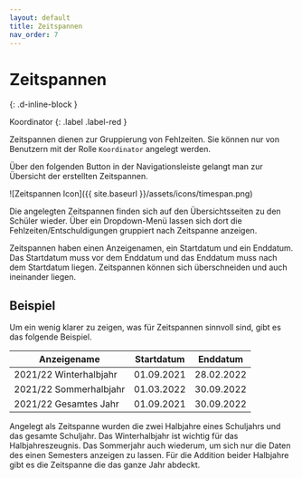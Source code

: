 ```yaml
---
layout: default
title: Zeitspannen
nav_order: 7
---
```


# Zeitspannen
{: .d-inline-block }

Koordinator
{: .label .label-red }

Zeitspannen dienen zur Gruppierung von Fehlzeiten.
Sie können nur von Benutzern mit der Rolle `Koordinator` angelegt werden.

Über den folgenden Button in der Navigationsleiste gelangt man zur Übersicht der erstellten Zeitspannen.

![Zeitspannen Icon]({{ site.baseurl }}/assets/icons/timespan.png)

Die angelegten Zeitspannen finden sich auf den Übersichtsseiten zu den Schüler wieder.
Über ein Dropdown-Menü lassen sich dort die Fehlzeiten/Entschuldigungen gruppiert nach Zeitspanne anzeigen.

Zeitspannen haben einen Anzeigenamen, ein Startdatum und ein Enddatum.
Das Startdatum muss vor dem Enddatum und das Enddatum muss nach dem Startdatum liegen.
Zeitspannen können sich überschneiden und auch ineinander liegen.

## Beispiel

Um ein wenig klarer zu zeigen, was für Zeitspannen sinnvoll sind, gibt es das folgende Beispiel.

| Anzeigename            | Startdatum | Enddatum   |
|------------------------|------------|------------|
| 2021/22 Winterhalbjahr | 01.09.2021 | 28.02.2022 |
| 2021/22 Sommerhalbjahr | 01.03.2022 | 30.09.2022 |
| 2021/22 Gesamtes Jahr  | 01.09.2021 | 30.09.2022 |

Angelegt als Zeitspanne wurden die zwei Halbjahre eines Schuljahrs und das gesamte Schuljahr.
Das Winterhalbjahr ist wichtig für das Halbjahreszeugnis.
Das Sommerjahr auch wiederum, um sich nur die Daten des einen Semesters anzeigen zu lassen.
Für die Addition beider Halbjahre gibt es die Zeitspanne die das ganze Jahr abdeckt.
